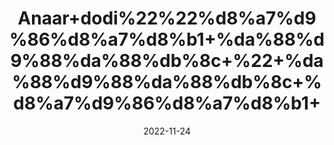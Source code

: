 ---
title: 'Anaar+dodi%22%22%d8%a7%d9%86%d8%a7%d8%b1+%da%88%d9%88%da%88%db%8c+%22+%da%88%d9%88%da%88%db%8c+%d8%a7%d9%86%d8%a7%d8%b1+'
date: '2022-11-24' 
metatag: '' 
inventory: '0' 
draft: false 
# meta description 
shortDescripton: ''
description: 'Herbs+%d8%ac%da%91%db%8c+%d8%a8%d9%88%d9%b9%db%8c'
longdescription: ''
tags: ''
brand: ''
subCategory: ''
unit: '10 gm-Pk'
sellCount: '0'
featured: False
# product Price
price: '30.0'
# Product Short Description
shortDescription: ''
productID: 'B9F7CB00-3649-ED11-996A-005056B3A416'
type: 'products'
category: 'Herbs+%d8%ac%da%91%db%8c+%d8%a8%d9%88%d9%b9%db%8c' 
thumnailproduct: 'https://eraconnect.blob.core.windows.net/product-images/aminsaddiquidawakhana/7363e906-3790-40d8-89e8-871b4d56731c.webp' 
images:
  - image: 'https://eraconnect.blob.core.windows.net/product-images/aminsaddiquidawakhana/7363e906-3790-40d8-89e8-871b4d56731c.webp'  
Variants:
---